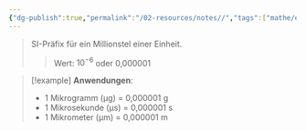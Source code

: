 ```yaml
---
{"dg-publish":true,"permalink":"/02-resources/notes//","tags":["mathe/einheiten","physik/präfixe"],"noteIcon":"","updated":"2025-08-28T13:55:17.000+02:00"}
---
```


>SI-Präfix für ein Millionstel einer Einheit.
>>Wert: $10^{-6}$ oder 0,000001

>[!example]
>**Anwendungen**:
>- 1 Mikrogramm (µg) = 0,000001 g
>- 1 Mikrosekunde (µs) = 0,000001 s
>- 1 Mikrometer (µm) = 0,000001 m
